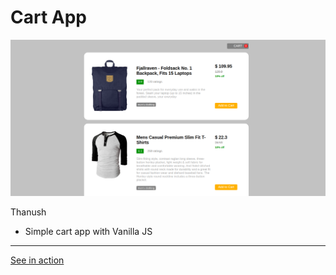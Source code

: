#   Cart App

![screenshot](./screenshot/screenshot.png)

Thanush

-   Simple cart app with Vanilla JS

---

[See in action](https://thanushsiva.github.io/Cart-App)